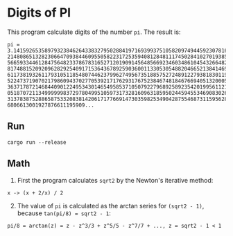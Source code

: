 # Digits of PI

This program calculate digits of the number `pi`. The result is:

```
pi = 3.14159265358979323846264338327950288419716939937510582097494459230781640628620899862803482534211706798
214808651328230664709384460955058223172535940812848111745028410270193852110555964462294895493038196442881097
566593344612847564823378678316527120190914564856692346034861045432664821339360726024914127372458700660631558
817488152092096282925409171536436789259036001133053054882046652138414695194151160943305727036575959195309218
611738193261179310511854807446237996274956735188575272489122793818301194912983367336244065664308602139494639
522473719070217986094370277053921717629317675238467481846766940513200056812714526356082778577134275778960917
363717872146844090122495343014654958537105079227968925892354201995611212902196086403441815981362977477130996
051870721134999999837297804995105973173281609631859502445945534690830264252230825334468503526193118817101000
313783875288658753320838142061717766914730359825349042875546873115956286388235378759375195778185778053217122
6806613001927876611195909...
```

## Run

`cargo run --release`

## Math

1. First the program calculates `sqrt2` by the Newton's iterative method:

```
x -> (x + 2/x) / 2
```

2. The value of `pi` is calculated as the arctan series for `(sqrt2 - 1)`, because `tan(pi/8) = sqrt2 - 1`:

```
pi/8 = arctan(z) = z - z^3/3 + z^5/5 - z^7/7 + ..., z = sqrt2 - 1 < 1
```
